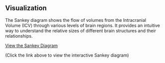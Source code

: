 ## Visualization

The Sankey diagram shows the flow of volumes from the Intracranial Volume (ICV) through various levels of brain regions. It provides an intuitive way to understand the relative sizes of different brain structures and their relationships.

[View the Sankey Diagram](https://htmlpreview.github.io/?https://github.com/Arkhound/SankeyImage/blob/main/sankey.html)

(Click the link above to view the interactive Sankey diagram)